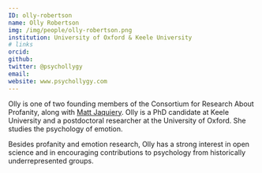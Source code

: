 ```yaml
---
ID: olly-robertson
name: Olly Robertson
img: /img/people/olly-robertson.png
institution: University of Oxford & Keele University
# links
orcid: 
github: 
twitter: @psychollygy
email: 
website: www.psychollygy.com
---
```


Olly is one of two founding members of the Consortium for Research About Profanity, along with [Matt Jaquiery](/who-we-are/#matt-jaquiery). Olly is a PhD candidate at Keele University and a postdoctoral researcher at the University of Oxford. She studies the psychology of emotion.

Besides profanity and emotion research, Olly has a strong interest in open science and in encouraging contributions to psychology from historically underrepresented groups. 
